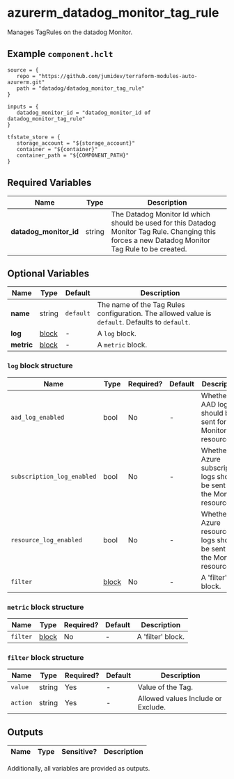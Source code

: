# azurerm_datadog_monitor_tag_rule

Manages TagRules on the datadog Monitor.

## Example `component.hclt`

```hcl
source = {
   repo = "https://github.com/jumidev/terraform-modules-auto-azurerm.git" 
   path = "datadog/datadog_monitor_tag_rule" 
}

inputs = {
   datadog_monitor_id = "datadog_monitor_id of datadog_monitor_tag_rule" 
}

tfstate_store = {
   storage_account = "${storage_account}" 
   container = "${container}" 
   container_path = "${COMPONENT_PATH}" 
}

```

## Required Variables

| Name | Type |  Description |
| ---- | --------- |  ----------- |
| **datadog_monitor_id** | string |  The Datadog Monitor Id which should be used for this Datadog Monitor Tag Rule. Changing this forces a new Datadog Monitor Tag Rule to be created. | 

## Optional Variables

| Name | Type |  Default  |  Description |
| ---- | --------- |  ----------- | ----------- |
| **name** | string |  `default`  |  The name of the Tag Rules configuration. The allowed value is `default`. Defaults to `default`. | 
| **log** | [block](#log-block-structure) |  -  |  A `log` block. | 
| **metric** | [block](#metric-block-structure) |  -  |  A `metric` block. | 

### `log` block structure

| Name | Type | Required? | Default | Description |
| ---- | ---- | --------- | ------- | ----------- |
| `aad_log_enabled` | bool | No | - | Whether AAD logs should be sent for the Monitor resource? |
| `subscription_log_enabled` | bool | No | - | Whether Azure subscription logs should be sent for the Monitor resource? |
| `resource_log_enabled` | bool | No | - | Whether Azure resource logs should be sent for the Monitor resource? |
| `filter` | [block](#log-block-structure) | No | - | A 'filter' block. |

### `metric` block structure

| Name | Type | Required? | Default | Description |
| ---- | ---- | --------- | ------- | ----------- |
| `filter` | [block](#metric-block-structure) | No | - | A 'filter' block. |

### `filter` block structure

| Name | Type | Required? | Default | Description |
| ---- | ---- | --------- | ------- | ----------- |
| `value` | string | Yes | - | Value of the Tag. |
| `action` | string | Yes | - | Allowed values Include or Exclude. |



## Outputs

| Name | Type | Sensitive? | Description |
| ---- | ---- | --------- | --------- |

Additionally, all variables are provided as outputs.
